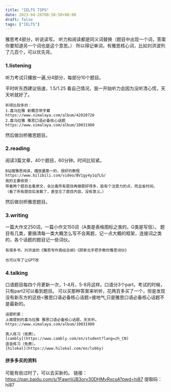 ```yaml
---
title: "IELTS TIPS"
date: 2023-04-26T08:58:58+08:00
draft: false
tags: ["IELTS"]
---
```

雅思考4部分，听说读写。
听力和阅读都是同义词替换（题目中出现一个词，答案你要知道另一个词也是这个意思。）
所以得记单词，有雅思核心词，比如刘洪波列了几百个，可以优先背。
### 1.listening 
听力考试只播放一遍,分4部分，每部分10个题目。

平时听东西建议倍速，1.5/1.25 看自己情况，我一开始听力会因为没听清心慌，天天听就好了。
```
听得比较多的：
1.喜马拉雅 新概念带字幕
https://www.ximalaya.com/album/42020726
2.喜马拉雅 雅思口语必备核心话题
https://www.ximalaya.com/album/10031980
```
然后做剑桥雅思题目。

### 2.reading
阅读3篇文章，40个题目，60分钟。时间比较紧。
```
B站搜雅思阅读，播放量第一的，很好的教程 https://www.bilibili.com/video/BV1gy4y1q7LG/
我的主要收获：
带着两个题目去看原文，会比看所有题目再做题好得多，能有个注意力的点，而且省时间。
（看了所有题目后发散了，甚至忘了题目内容，没有意义。）
```

然后做剑桥雅思题目。

### 3.writing
一篇大作文250词，一篇小作文150词（A类是表格图标之类的，G类是写信）。
题目有几类，要搞清每一类大概怎么写不会离题，记一点大概的框架，连接词之类的，各个话题的题目记一些词伙。
```
有很多书，刘洪波的《雅思写作真经总纲》《顾家北手把手教你雅思词伙》

也可以写了让GPT改
```

### 4.talking
口语题目每四个月更新一次，1-4月，5-8月这样。口语分3个part，考试的时候，只有part2可以看到题目。
可以买那种答案来听听，花两百多买了一个，但是发现没有新东方的这些<雅思口语必备核心话题>接地气,只是雅思口语必备核心话题不是最新的。
```
话题积累：
上面提到的喜马拉雅 雅思口语必备核心话题，天天听。
https://www.ximalaya.com/album/10031980

真人练习（收费）。
[cambly](https://www.cambly.com/en/student?lang=zh_CN)
语音练习（免费）。
[hilokal](https://www.hilokal.com/en/lobby)
```

#### 拼多多买的资料
可能有些过时了，可以去买新的。
链接：https://pan.baidu.com/s/1FawnVJB3orv30DHMvRxcsA?pwd=hi87 
提取码：hi87